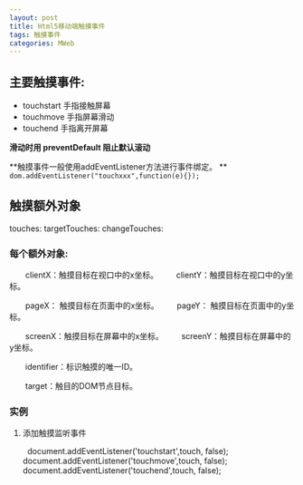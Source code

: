 ```yaml
---
layout: post
title: Html5移动端触摸事件
tags: 触摸事件
categories: MWeb
---
```


## 主要触摸事件:
- touchstart  手指接触屏幕
- touchmove   手指屏幕滑动
 - touchend    手指离开屏幕

**滑动时用 preventDefault 阻止默认滚动**

**触摸事件一般使用addEventListener方法进行事件绑定。 **
`dom.addEventListener("touchxxx",function(e){});`




## 触摸额外对象
touches: 
targetTouches:
changeTouches:



### 每个额外对象:

　　clientX：触摸目标在视口中的x坐标。
　　clientY：触摸目标在视口中的y坐标。

　　pageX：  触摸目标在页面中的x坐标。
　　pageY：  触摸目标在页面中的y坐标。

　　screenX：触摸目标在屏幕中的x坐标。
　　screenY：触摸目标在屏幕中的y坐标。

　　identifier：标识触摸的唯一ID。

　　target：触目的DOM节点目标。








### 实例
1. 添加触摸监听事件


	  document.addEventListener('touchstart',touch, false);
    document.addEventListener('touchmove',touch, false);
    document.addEventListener('touchend',touch, false);





































